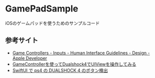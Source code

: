 # GamePadSample
iOSのゲームパッドを使うためのサンプルコード

## 参考サイト

- [Game Controllers - Inputs - Human Interface Guidelines - Design - Apple Developer](https://developer.apple.com/design/human-interface-guidelines/inputs/game-controllers/)
- [GameControllerを使ってDualshock4でUIViewを操作してみる](https://qiita.com/yoshimin@github/items/1f6e0aa72831a69ff2dc)
- [SwiftUI で ps4 の DUALSHOCK 4 のボタン検出](https://nomad.office-aship.info/swiftui-dualshock4/)
